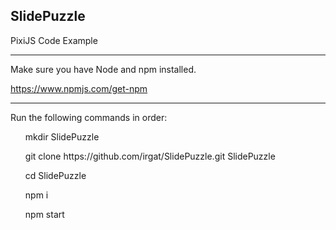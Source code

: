 SlidePuzzle
---

PixiJS Code Example

---

Make sure you have Node and npm installed.

https://www.npmjs.com/get-npm

---

Run the following commands in order:

<ul>mkdir SlidePuzzle</ul>
<ul>git clone https://github.com/irgat/SlidePuzzle.git SlidePuzzle</ul>
<ul>cd SlidePuzzle</ul>
<ul>npm i</ul>
<ul>npm start</ul>

